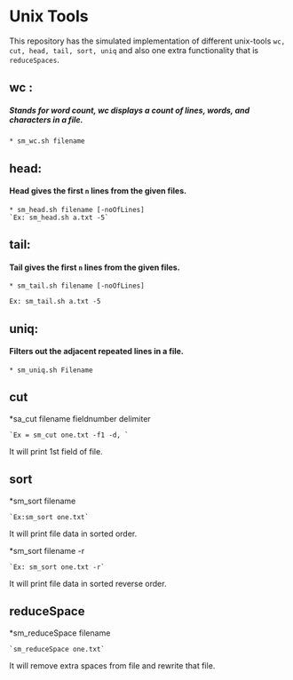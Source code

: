 Unix Tools
====================
This repository has the simulated implementation of different unix-tools `wc, cut, head,
tail, sort, uniq` and also one extra functionality that is `reduceSpaces`.

## wc :
##### Stands for word count, wc displays a count of lines, words, and characters in a file.
    * sm_wc.sh filename

## head:
#### Head gives the first `n` lines from the given files.
    * sm_head.sh filename [-noOfLines]
    `Ex: sm_head.sh a.txt -5`

## tail:
#### Tail gives the first `n` lines from the given files.
    * sm_tail.sh filename [-noOfLines]
   `Ex: sm_tail.sh a.txt -5`

## uniq:
#### Filters out the adjacent  repeated lines in a file.
    * sm_uniq.sh Filename


## cut
*sa_cut filename fieldnumber delimiter

    `Ex = sm_cut one.txt -f1 -d, `
It will print 1st field of file.    


## sort
*sm_sort filename

    `Ex:sm_sort one.txt`
    
It will print file data in sorted order.

*sm_sort filename -r

    `Ex: sm_sort one.txt -r`
    
It will print file data in sorted reverse order. 


## reduceSpace
*sm_reduceSpace filename

    `sm_reduceSpace one.txt`
    
It will remove extra spaces from file and rewrite that file.